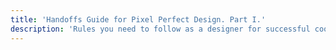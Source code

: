 ```yaml
---
title: 'Handoffs Guide for Pixel Perfect Design. Part I.'
description: 'Rules you need to follow as a designer for successful cooperation with developers to be closer as possible to achieving pixel perfect…'
---
```

